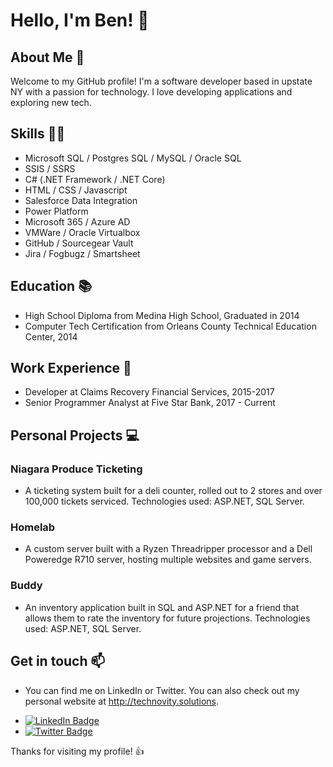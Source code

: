 # Hello, I'm Ben! 👋

## About Me 🚀
Welcome to my GitHub profile! I'm a software developer based in upstate NY with a passion for technology. I love developing applications and exploring new tech.

## Skills 🤹‍♂️
* Microsoft SQL / Postgres SQL / MySQL / Oracle SQL
* SSIS / SSRS
* C# (.NET Framework / .NET Core)
* HTML / CSS / Javascript
* Salesforce Data Integration
* Power Platform
* Microsoft 365 / Azure AD
* VMWare / Oracle Virtualbox
* GitHub / Sourcegear Vault
* Jira / Fogbugz / Smartsheet

## Education 📚
* High School Diploma from Medina High School, Graduated in 2014
* Computer Tech Certification from Orleans County Technical Education Center, 2014

## Work Experience 💼
* Developer at Claims Recovery Financial Services, 2015-2017
* Senior Programmer Analyst at Five Star Bank, 2017 - Current

## Personal Projects 💻
### Niagara Produce Ticketing
- A ticketing system built for a deli counter, rolled out to 2 stores and over 100,000 tickets serviced. Technologies used: ASP.NET, SQL Server.

### Homelab
- A custom server built with a Ryzen Threadripper processor and a Dell Poweredge R710 server, hosting multiple websites and game servers.

### Buddy
- An inventory application built in SQL and ASP.NET for a friend that allows them to rate the inventory for future projections. Technologies used: ASP.NET, SQL Server.

## Get in touch 📫
- You can find me on LinkedIn or Twitter. You can also check out my personal website at http://technovity.solutions.

* [![LinkedIn Badge](https://img.shields.io/badge/-Ben-blue?style=flat-square&logo=Linkedin&logoColor=white&link=https://www.linkedin.com/in/ben-profile/)](https://www.linkedin.com/in/ben-profile/)
* [![Twitter Badge](https://img.shields.io/badge/-Ben-blue?style=flat-square&logo=Twitter&logoColor=white&link=https://twitter.com/ben_profile/)](https://twitter.com/ben_profile/)

Thanks for visiting my profile! 👍
